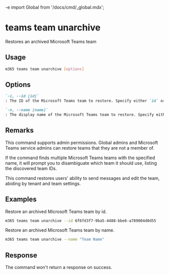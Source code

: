 -e <!-- DISCLAIMER: All secrets, passwords, and sensitive values in this document are examples only and not real credentials. -->
import Global from '/docs/cmd/_global.mdx';

# teams team unarchive

Restores an archived Microsoft Teams team

## Usage

```sh
m365 teams team unarchive [options]
```

## Options

```md definition-list
`-i, --id [id]`
: The ID of the Microsoft Teams team to restore. Specify either `id` or `name` but not both.

`-n, --name [name]`
: The display name of the Microsoft Teams team to restore. Specify either `id` or `name` but not both.
```

<Global />

## Remarks

This command supports admin permissions. Global admins and Microsoft Teams service admins can restore teams that they are not a member of.

If the command finds multiple Microsoft Teams teams with the specified name, it will prompt you to disambiguate which team it should use, listing the discovered team IDs.

This command restores users' ability to send messages and edit the team, abiding by tenant and team settings.

## Examples

Restore an archived Microsoft Teams team by id.

```sh
m365 teams team unarchive --id 6f6fd3f7-9ba5-4488-bbe6-a789004d0d55
```

Restore an archived Microsoft Teams team by name.

```sh
m365 teams team unarchive --name "Team Name"
```

## Response

The command won't return a response on success.
